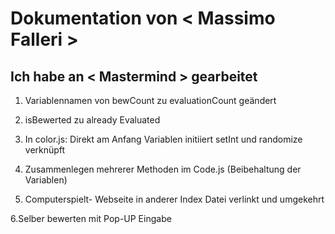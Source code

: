 # Dokumentation von < Massimo Falleri >

## Ich habe an < Mastermind > gearbeitet

1. Variablennamen von bewCount zu evaluationCount geändert
2. isBewerted zu already Evaluated
3. In color.js: Direkt am Anfang Variablen initiiert
setInt und randomize verknüpft

4. Zusammenlegen mehrerer Methoden im Code.js (Beibehaltung der Variablen)

5. Computerspielt- Webseite in anderer Index Datei verlinkt und umgekehrt

6.Selber bewerten mit Pop-UP Eingabe
